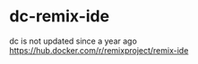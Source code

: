 # dc-remix-ide
 dc is not updated since a year ago 
 https://hub.docker.com/r/remixproject/remix-ide

